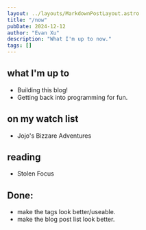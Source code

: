 ```yaml
---
layout: ../layouts/MarkdownPostLayout.astro
title: "/now"
pubDate: 2024-12-12
author: "Evan Xu"
description: "What I'm up to now."
tags: []
---
```


## what I'm up to

- Building this blog!
- Getting back into programming for fun.

## on my watch list

- Jojo's Bizzare Adventures

## reading

- Stolen Focus

## Done:

- make the tags look better/useable.
- make the blog post list look better.
